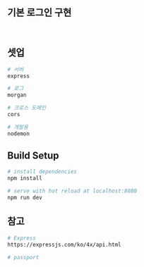 ## 기본 로그인 구현

```bash



```

## 셋업

```bash
# 서버
express

# 로그
morgan

# 크로스 도메인
cors

# 개발용
nodemon

```

## Build Setup

```bash
# install dependencies
npm install

# serve with hot reload at localhost:8080
npm run dev


```

## 참고

```bash
# Express
https://expressjs.com/ko/4x/api.html

# passport

```

